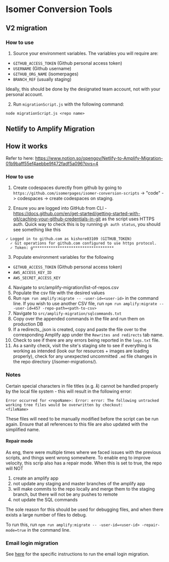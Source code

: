# Isomer Conversion Tools

## V2 migration

### How to use

1. Source your environment variables. The variables you will require are:

- `GITHUB_ACCESS_TOKEN` (Github personal access token)
- `USERNAME` (Github username)
- `GITHUB_ORG_NAME` (isomerpages)
- `BRANCH_REF` (usually staging)

Ideally, this should be done by the designated team account, not with your personal account.

2. Run `migrationScript.js` with the following command:

```
node migrationScript.js <repo name>
```

## Netlify to Amplify Migration

## How it works

Refer to here: https://www.notion.so/opengov/Netlify-to-Amplify-Migration-01b9baff55ef4aebbe9f472fadf5a096?pvs=4

### How to use
1. Create codespaces durectly from github by going to `https://github.com/isomerpages/isomer-conversion-scripts` -> "code" -> codespaces -> create codespaces on staging.

2. Ensure you are logged into GitHub from CLI - https://docs.github.com/en/get-started/getting-started-with-git/caching-your-github-credentials-in-git as the script uses HTTPS auth. Quick way to check this is by running `gh auth status`, you should see something like this
```
✓ Logged in to github.com as kishore03109 (GITHUB_TOKEN)
  ✓ Git operations for github.com configured to use https protocol.
  ✓ Token: g************************************
```

3. Populate environment variables for the following

- `GITHUB_ACCESS_TOKEN` (Github personal access token)
- `AWS_ACCESS_KEY_ID`
- `AWS_SECRET_ACCESS_KEY`

4. Navigate to src/amplify-migration/list-of-repos.csv
5. Populate the csv file with the desired values
6. Run `npm run amplify:migrate -- -user-id=<user-id>` in the command line. If you wish to use another CSV file, run `npm run amplify:migrate -- -user-id=457 -repo-path=<path-to-csv>`
7. Navigate to `src/amplify-migration/sqlcommands.txt`
8. Copy over the appended commands in the file and run them on production DB
9. If a redirects\_<repo-name>.json is created, copy and paste the file over to the corresponding Amplify app under the `Rewrites and redirects` tab name.
10. Check to see if there are any errors being reported in the `logs.txt` file.
11. As a sanity check, visit the site's staging site to see if everything is working as intended (look our for resources + images are loading properly), check for any unexpected uncommitted `.md` file changes in the repo directory (/isomer-migrations/<repo-name>).

### Notes

Certain special characters in file titles (e.g. `Å`) cannot be handled properly by the local file system - this will result in the following error:

```
Error occurred for <repoName>: Error: error: The following untracked working tree files would be overwritten by checkout:
<fileName>
```

These files will need to be manually modified before the script can be run again. Ensure that all references to this file are also updated with the simplified name.

#### Repair mode

As eng, there were multiple times where we faced issues with the previous scripts, and things went wrong somewhere. To enable eng to improve velocity, this scrip also has a repair mode. When this is set to true, the repo will NOT

1. create an amplify app
2. not update any staging and master branches of the amplify app
3. will make commits to the repo locally and merge them to the staging branch, but there will not be any pushes to remote
4. not update the SQL commands

The sole reason for this should be used for debugging files, and when there exists a large number of files to debug.

To run this, run
`npm run amplify:migrate -- -user-id=<user-id> -repair-mode=true` in the command line.

### Email login migration

See [here](src/emailLogin/README.md) for the specific instructions to run the email login migration.
